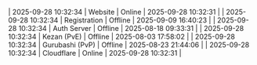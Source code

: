 | 2025-09-28 10:32:34 | Website | Online | 2025-09-28 10:32:31 |
| 2025-09-28 10:32:34 | Registration | Offline | 2025-09-09 16:40:23 |
| 2025-09-28 10:32:34 | Auth Server | Offline | 2025-08-18 09:33:31 |
| 2025-09-28 10:32:34 | Kezan (PvE) | Offline | 2025-08-03 17:58:02 |
| 2025-09-28 10:32:34 | Gurubashi (PvP) | Offline | 2025-08-23 21:44:06 |
| 2025-09-28 10:32:34 | Cloudflare | Online | 2025-09-28 10:32:31 |
